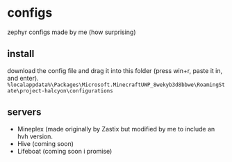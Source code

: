 # configs
zephyr configs made by me (how surprising)

## install
download the config file and drag it into this folder (press win+r, paste it in, and enter).   
```%localappdata%\Packages\Microsoft.MinecraftUWP_8wekyb3d8bbwe\RoamingState\project-halcyon\configurations```

## servers
- Mineplex (made originally by Zastix but modified by me to include an hvh version.
- Hive (coming soon)
- Lifeboat (coming soon i promise)

